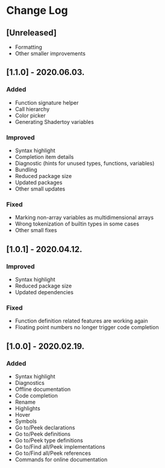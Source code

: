 # Change Log

## [Unreleased]
- Formatting
- Other smaller improvements

## [1.1.0] - 2020.06.03.
### Added
- Function signature helper
- Call hierarchy
- Color picker
- Generating Shadertoy variables
### Improved
- Syntax highlight
- Completion item details
- Diagnostic (hints for unused types, functions, variables)
- Bundling
- Reduced package size
- Updated packages
- Other small updates
### Fixed
- Marking non-array variables as multidimensional arrays
- Wrong tokenization of builtin types in some cases 
- Other small fixes

## [1.0.1] - 2020.04.12.
### Improved
- Syntax highlight
- Reduced package size
- Updated dependencies
### Fixed
- Function definition related features are working again
- Floating point numbers no longer trigger code completion

## [1.0.0] - 2020.02.19.
### Added
- Syntax highlight
- Diagnostics
- Offline documentation
- Code completion
- Rename
- Highlights
- Hover
- Symbols
- Go to/Peek declarations
- Go to/Peek definitions
- Go to/Peek type definitions
- Go to/Find all/Peek implementations
- Go to/Find all/Peek references
- Commands for online documentation